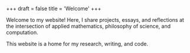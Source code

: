 +++
draft = false
title = 'Welcome'
+++



Welcome to my website! Here, I share projects, essays, and reflections at the intersection of applied mathematics, philosophy of science, and computation.



This website is a home for my research, writing, and code.


